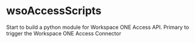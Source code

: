 # wsoAccessScripts
Start to build a python module for Workspace ONE Access API. Primary to trigger the Workspace ONE Access Connector

